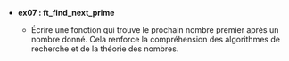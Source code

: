 - **ex07 : ft_find_next_prime**

  - Écrire une fonction qui trouve le prochain nombre premier après un nombre donné. Cela renforce la compréhension des algorithmes de recherche et de la théorie des nombres.
